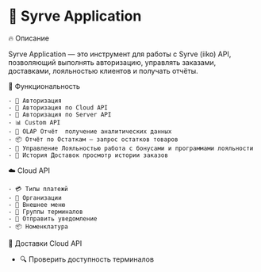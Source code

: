 # 📌 Syrve Application
 🔥 Описание

  
Syrve Application — это инструмент для работы с Syrve (iiko) API, позволяющий выполнять авторизацию, управлять заказами, доставками, лояльностью клиентов и получать отчёты.


🚀 Функциональность


    - 🔑 Авторизация
    - 🔹 Авторизация по Cloud API
    - 🔹 Авторизация по Server API
    - 📊 Custom API
    - 📑 OLAP Отчёт  получение аналитических данных
    - 📦 Отчёт по Остаткам — запрос остатков товаров
    - 🎁 Управление Лояльностью работа с бонусами и программами лояльности
    - 🚚 История Доставок просмотр истории заказов
    

    
☁️ Cloud API

    - 💳 Типы платежй
    - 🏢 Организации
    - 📜 Внешнее меню
    - 📌 Группы терминалов
    - 🔔 Отправить уведомление
    - 📦 Номенклатура



🚛 Доставки Cloud API
- 🔍 Проверить доступность терминалов




